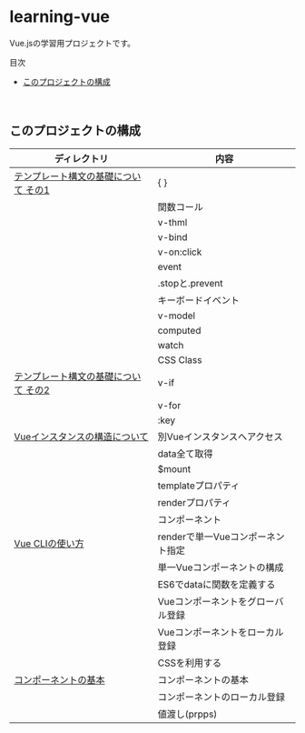 # learning-vue
Vue.jsの学習用プロジェクトです。

<!-- START doctoc generated TOC please keep comment here to allow auto update -->
<!-- DON'T EDIT THIS SECTION, INSTEAD RE-RUN doctoc TO UPDATE -->
目次

- [このプロジェクトの構成](#%E3%81%93%E3%81%AE%E3%83%97%E3%83%AD%E3%82%B8%E3%82%A7%E3%82%AF%E3%83%88%E3%81%AE%E6%A7%8B%E6%88%90)

<!-- END doctoc generated TOC please keep comment here to allow auto update -->
<br>

## このプロジェクトの構成

| ディレクトリ                                         | 内容                    |
| ---------------------------------------------- | --------------------- |
| [テンプレート構文の基礎について その1](./1-template-syntax)     | { }                   |
|                                                | 関数コール                 |
|                                                | v-thml                |
|                                                | v-bind                |
|                                                | v-on:click            |
|                                                | event                 |
|                                                | .stopと.prevent        |
|                                                | キーボードイベント             |
|                                                | v-model               |
|                                                | computed              |
|                                                | watch                 |
|                                                | CSS Class             |
| [テンプレート構文の基礎について その2](./2-template-syntax)     | v-if                  |
|                                                | v-for                 |
|                                                | :key                  |
| [Vueインスタンスの構造について](./3-vue-instance-structure) | 別Vueインスタンスへアクセス       |
|                                                | data全て取得              |
|                                                | $mount                |
|                                                | templateプロパティ         |
|                                                | renderプロパティ           |
|                                                | コンポーネント               |
| [Vue CLIの使い方](./4-vue-cli)                     | renderで単一Vueコンポーネント指定 |
|                                                | 単一Vueコンポーネントの構成       |
|                                                | ES6でdataに関数を定義する      |
|                                                | Vueコンポーネントをグローバル登録    |
|                                                | Vueコンポーネントをローカル登録     |
|                                                | CSSを利用する              |
| [コンポーネントの基本](./5-vue-component)                | コンポーネントの基本            |
|                                                | コンポーネントのローカル登録        |
|                                                | 値渡し(prpps)            |

<br>

